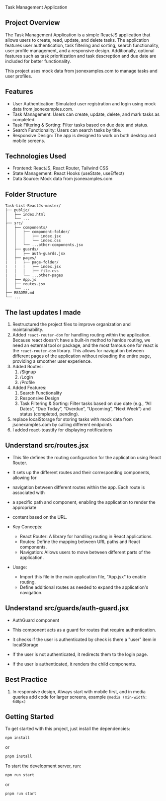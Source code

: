  Task Management Application
## Project Overview
The Task Management Application is a simple ReactJS application that allows users to create, read, update, and delete tasks. The application features user authentication, task filtering and sorting, search functionality, user profile management, and a responsive design. Additionally, optional features such as task prioritization and task descreption and due date are included for better functionality.

This project uses mock data from jsonexamples.com to manage tasks and user profiles.
## Features
- User Authentication: Simulated user registration and login using mock data from jsonexamples.com.
- Task Management: Users can create, update, delete, and mark tasks as completed.
- Task Filtering & Sorting: Filter tasks based on due date and status.
- Search Functionality: Users can search tasks by title.
- Responsive Design: The app is designed to work on both desktop and mobile screens.
## Technologies Used
- Frontend: ReactJS, React Router, Tailwind CSS 
- State Management: React Hooks (useState, useEffect)
- Data Source: Mock data from jsonexamples.com


## Folder Structure

```
Task-List-ReactJs-master/
├── public/
│   ├── index.html
│   └── ...
├── src/
│   ├── components/
│   │   ├── component-folder/
│   │   │   ├── index.jsx
│   │   │   └── index.css
│   │   └── ...other-components.jsx
│   ├── guards/
│   │   ├── auth-guards.jsx
│   ├── pages/
|   |   ├── page-folder/
|   |   |   ├── index.jsx
|   |   |   ├── file.css
|   |   └── ...other-pages
│   ├── App.js
│   ├── routes.jsx
│   └── ...
├── README.md
└── ...
```

## The last updates I made

1. Restructured the project files to improve organization and maintainability.
2. Added `react-router-dom` for handling routing within the application.
   Because react doesn't have a built-in method to hanlde routing, we need an external tool or package, and the most famous one for react is the `react-router-dom` library.
   This allows for navigation between different pages of the application without reloading the entire page, providing a smoother user experience.
3. Added Routes:
   1. /Signup
   2. /Login
   3. /Profile
4. Added Features:
   1. Search Functionality
   2. Responsive Design
   3. Task Filtering & Sorting: Filter tasks based on due date (e.g., “All Dates”, “Due Today”, “Overdue”, “Upcoming”, “Next Week”) and status (completed, pending).
4. replace localStorage for storing tasks with mock data from jsonexamples.com by calling different endpoints
5. I added react-toastify for displaying notifications

## Understand src/routes.jsx

- This file defines the routing configuration for the application using React Router.
- It sets up the different routes and their corresponding components, allowing for
- navigation between different routes within the app. Each route is associated with
- a specific path and component, enabling the application to render the appropriate
- content based on the URL.

- Key Concepts:

  - React Router: A library for handling routing in React applications.
  - Routes: Define the mapping between URL paths and React components.
  - Navigation: Allows users to move between different parts of the application.

- Usage:
  - Import this file in the main application file, "App.jsx" to enable routing.
  - Define additional routes as needed to expand the application's navigation.

## Understand src/guards/auth-guard.jsx

- AuthGuard component

- This component acts as a guard for routes that require authentication.
- It checks if the user is authenticated by check is there a "user" item in localStorage
- If the user is not authenticated, it redirects them to the login page.
- If the user is authenticated, it renders the child components.

## Best Practice

1. In responsive design, Always start with mobile first, and in media queries add code for larger screens, example `@media (min-width: 640px)`

## Getting Started

To get started with this project, just install the dependencies:

```bash
npm install
```

or

```bash
pnpm install
```

To start the development server, run:

```bash
npm run start
```

or

```bash
pnpm run start
```
